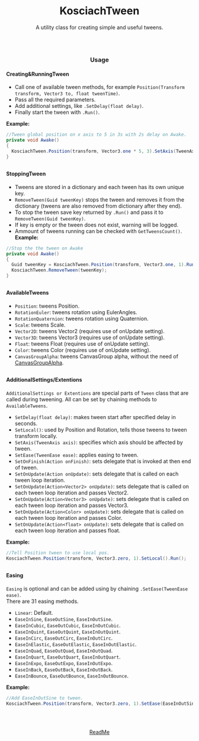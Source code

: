 <h1 align="center">KosciachTween</h1>
<p align="center">
  A utility class for creating simple and useful tweens.
</p>

##
<br>
<h3 align="center">Usage</h3>
<p align="center">

  #### Creating&RunningTween
  - Call one of available tween methods, for example `Position(Transform transform, Vector3 to, float tweenTime)`.
  - Pass all the required parameters.
  - Add additional settings, like `.SetDelay(float delay)`.
  - Finally start the tween with `.Run()`.<br>

  **Example:**
  ```csharp
  //Tween global position on x axis to 5 in 3s with 2s delay on Awake.
  private void Awake()
  {
    KosciachTween.Position(transform, Vector3.one * 5, 3).SetAxis(TweenAxis.X).SetDelay(2).Run();
  }
  ```

##
  #### StoppingTween
  - Tweens are stored in a dictionary and each tween has its own unique key.
  - `RemoveTween(Guid tweenKey)` stops the tween and removes it from the dictionary (tweens are also removed from dictionary after they end).
  - To stop the tween save key returned by `.Run()` and pass it to `RemoveTween(Guid tweenKey)`.
  - If key is empty or the tween does not exist, warning will be logged.
  - Ammount of tweens running can be checked with `GetTweensCount()`.<br>
  **Example:**
  ```csharp
  //Stop the the tween on Awake
  private void Awake()
  {
    Guid tweenKey = KosciachTween.Position(transform, Vector3.one, 1).Run();
    KosciachTween.RemoveTween(tweenKey);
  }
  ```

##
  #### AvailableTweens
  - `Position`: tweens Position.
  - `RotationEuler`: tweens rotation using EulerAngles.
  - `RotationQuaternion`: tweens rotation using Quaternion.
  - `Scale`: tweens Scale.
  - `Vector2D`: tweens Vector2 (requires use of onUpdate setting).
  - `Vector3D`: tweens Vector3 (requires use of onUpdate setting).
  - `Float`: tweens Float (requires use of onUpdate setting).
  - `Color`: tweens Color (requires use of onUpdate setting).
  - `CanvasGroupAlpha`: tweens CanvasGroup alpha, without the need of <a href="CanvasGroupController.md">CanvasGroupAlpha</a>.

##
  #### AdditionalSettings/Extentions
  `AdditionalSettings or Extentions` are special parts of `Tween` class that are called during tweening.
  All can be set by chaining methods to `AvailableTweens`.

  - `SetDelay(float delay)`: makes tween start after specified delay in seconds.
  - `SetLocal()`: used by Position and Rotation, tells those tweens to tween transform locally.
  - `SetAxis(TweenAxis axis)`: specifies which axis should be affected by tween.
  - `SetEase(TweenEase ease)`: applies easing to tween.
  - `SetOnFinish(Action onFinish)`: sets delegate that is invoked at then end of tween.
  - `SetOnUpdate(Action onUpdate)`: sets delegate that is called on each tween loop iteration.
  - `SetOnUpdate(Action<Vector2> onUpdate)`: sets delegate that is called on each tween loop iteration and passes Vector2.
  - `SetOnUpdate(Action<Vector3> onUpdate)`: sets delegate that is called on each tween loop iteration and passes Vector3.
  - `SetOnUpdate(Action<Color> onUpdate)`: sets delegate that is called on each tween loop iteration and passes Color.
  - `SetOnUpdate(Action<float> onUpdate)`: sets delegate that is called on each tween loop iteration and passes float.
    
  **Example:**
  ```csharp
  //Tell Position tween to use local pos.
  KosciachTween.Position(transform, Vector3.zero, 1).SetLocal().Run();
  ```

##
  #### Easing
  `Easing` is optional and can be added using by chaining `.SetEase(TweenEase ease)`.<br>
  There are 31 easing methods.

  - `Linear`: Default.
  - `EaseInSine`, `EaseOutSine`, `EaseInOutSine`.
  - `EaseInCubic`, `EaseOutCubic`, `EaseInOutCubic`.
  - `EaseInQuint`, `EaseOutQuint`, `EaseInOutQuint`.
  - `EaseInCirc`, `EaseOutCirc`, `EaseInOutCirc`.
  - `EaseInElastic`, `EaseOutElastic`, `EaseInOutElastic`.
  - `EaseInQuad`, `EaseOutQuad`, `EaseInOutQuad`.
  - `EaseInQuart`, `EaseOutQuart`, `EaseInOutQuart`.
  - `EaseInExpo`, `EaseOutExpo`, `EaseInOutExpo`.
  - `EaseInBack`, `EaseOutBack`, `EaseInOutBack`.
  - `EaseInBounce`, `EaseOutBounce`, `EaseInOutBounce`.

  **Example:**
  ```csharp
  //Add EaseInOutSine to tween.
  KosciachTween.Position(transform, Vector3.zero, 1).SetEase(EaseInOutSine).Run();
  ```
  
</p>

##
<br>
<p align="center">
  <a href="README.md">ReadMe</a>
</p>
